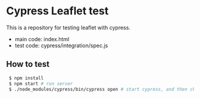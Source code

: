 # Cypress Leaflet test

This is a repository for testing leaflet with cypress.

- main code: index.html
- test code: cypress/integration/spec.js

## How to test

``` bash
 $ npm install
 $ npm start # run server
 $ ./node_modules/cypress/bin/cypress open # start cypress, and then choose spec.js

```


